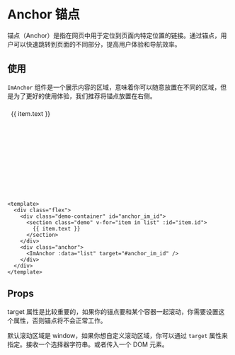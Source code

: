 # Anchor 锚点

锚点（Anchor）是指在网页中用于定位到页面内特定位置的链接。通过锚点，用户可以快速跳转到页面的不同部分，提高用户体验和导航效率。

## 使用

`ImAnchor` 组件是一个展示内容的区域，意味着你可以随意放置在不同的区域，但是为了更好的使用体验，我们推荐将锚点放置在右侧。

 <div class="flex">
    <div class="demo-container" id="anchor_im_id">
      <section class="demo" v-for="item in list" :id="item.id">
        {{ item.text }}
      </section>
    </div>
    <div class="anchor">
      <ImAnchor :data="list" target="#anchor_im_id" />
    </div>
  </div>

```vue
<template>
  <div class="flex">
    <div class="demo-container" id="anchor_im_id">
      <section class="demo" v-for="item in list" :id="item.id">
        {{ item.text }}
      </section>
    </div>
    <div class="anchor">
      <ImAnchor :data="list" target="#anchor_im_id" />
    </div>
  </div>
</template>
```

## Props

<ImAlert color="primary" title="注意" variant="tonal">
  target 属性是比较重要的，如果你的锚点要和某个容器一起滚动，你需要设置这个属性，否则锚点将不会正常工作。
</ImAlert>

默认滚动区域是 window，如果你想自定义滚动区域，你可以通过 `target` 属性来指定。接收一个选择器字符串。或者传入一个 DOM 元素。

<script setup>
import { ref } from 'vue'
const list = ref([
  {
    id: 'Im_demo1',
    text: '测试1'
  },
  {
    id: 'Im_demo2',
    text: '测试2'
  },
])
</script>

<style scoped lang="scss">
  .demo-container {
    height: 200px;
    width: 100%;
    overflow: auto;
    border-radius: 8px;
  }
  .flex {
    display: flex;
    gap: 20px;
  }

  .anchor {
    width: 200px;
    background-color:var(--im-gray-color-6);
    padding:8px;
    border-radius: 8px;
  }

  .demo {
    height: 200px;
    width: 100%;
    background-color:var(--im-primary-color-7);
    margin-bottom: 24px;
    padding: 8px;
    border-radius: 8px;
    color: var(--im-gray-color-1);
  }
</style>
